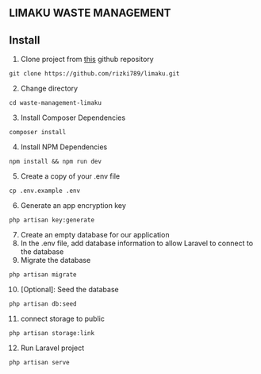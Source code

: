 ## LIMAKU WASTE MANAGEMENT

## Install

1. Clone project from [this](https://github.com/rizki789/limaku.git) github repository
```shell
git clone https://github.com/rizki789/limaku.git
```
2. Change directory
```shell
cd waste-management-limaku
```
3. Install Composer Dependencies
```shell
composer install
```
4. Install NPM Dependencies
```shell
npm install && npm run dev
```
5. Create a copy of your .env file
```shell
cp .env.example .env
```
6. Generate an app encryption key
```shell
php artisan key:generate
```
7. Create an empty database for our application
8. In the .env file, add database information to allow Laravel to connect to the database
9. Migrate the database
```shell
php artisan migrate
```
10. [Optional]: Seed the database
```shell
php artisan db:seed
```
11. connect storage to public
```shell
php artisan storage:link
```
12. Run Laravel project
```shell
php artisan serve
```
